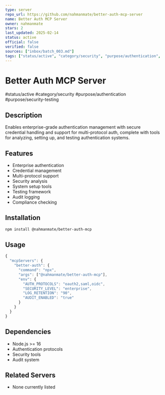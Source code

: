```yaml
---
type: server
repo_url: https://github.com/nahmanmate/better-auth-mcp-server
name: Better Auth MCP Server
owner: nahmanmate
stars: 2
last_updated: 2025-02-14
status: active
official: false
verified: false
sources: ["inbox/batch_003.md"]
tags: ["status/active", "category/security", "purpose/authentication", "purpose/security-testing"]
---
```


# Better Auth MCP Server

#status/active #category/security #purpose/authentication #purpose/security-testing

## Description

Enables enterprise-grade authentication management with secure credential handling and support for multi-protocol auth, complete with tools for analyzing, setting up, and testing authentication systems.

## Features

- Enterprise authentication
- Credential management
- Multi-protocol support
- Security analysis
- System setup tools
- Testing framework
- Audit logging
- Compliance checking

## Installation

```bash
npm install @nahmanmate/better-auth-mcp
```

## Usage

```javascript
{
  "mcpServers": {
    "better-auth": {
      "command": "npx",
      "args": ["@nahmanmate/better-auth-mcp"],
      "env": {
        "AUTH_PROTOCOLS": "oauth2,saml,oidc",
        "SECURITY_LEVEL": "enterprise",
        "LOG_RETENTION": "90",
        "AUDIT_ENABLED": "true"
      }
    }
  }
}
```

## Dependencies

- Node.js >= 16
- Authentication protocols
- Security tools
- Audit system

## Related Servers

- None currently listed